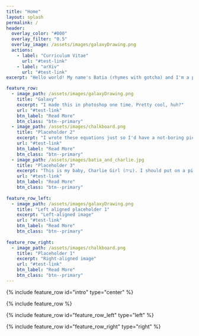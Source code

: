 ```yaml
---
title: "Home"
layout: splash
permalink: /
header:
  overlay_color: "#000"
  overlay_filter: "0.5"
  overlay_image: /assets/images/galaxyDrawing.png
  actions:
    - label: "Curriculum Vitae"
      url: "#test-link"
    - label: "arXiv"
      url: "#test-link"
excerpt: "Hello world! My name's Batia (rhymes with gotcha) and I'm a physics grad student. Please enjoy my website!"

feature_row:
  - image_path: /assets/images/galaxyDrawing.png
    title: "Galaxy"
    excerpt: "I made this in photoshop one time. Pretty cool, huh?"
    url: "#test-link"
    btn_label: "Read More"
    btn_class: "btn--primary"
  - image_path: /assets/images/chalkboard.png
    title: "Placeholder 2"
    excerpt: "I wrote these equations just so I'd have a not-boring picture for some application. They're related to inflation (cosmological, not economical)."
    url: "#test-link"
    btn_label: "Read More"
    btn_class: "btn--primary"
  - image_path: /assets/images/batia_and_charlie.jpg
    title: "Placeholder 3"
    excerpt: "This is my baby, Charlie Girl (ע״ה). I should put on a picture of my other baby, Sammie (ע״ה). "
    url: "#test-link"
    btn_label: "Read More"
    btn_class: "btn--primary"
    
feature_row_left:
  - image_path: /assets/images/galaxyDrawing.png
    title: "Left aligned placeholder 1"
    excerpt: "Left-aligned image"
    url: "#test-link"
    btn_label: "Read More"
    btn_class: "btn--primary"
    
feature_row_right:
  - image_path: /assets/images/chalkboard.png
    title: "Placeholder 1"
    excerpt: "Right-aligned image"
    url: "#test-link"
    btn_label: "Read More"
    btn_class: "btn--primary"
---
```


{% include feature_row id="intro" type="center" %}

{% include feature_row %}

{% include feature_row id="feature_row_left" type="left" %}

{% include feature_row id="feature_row_right" type="right" %}
